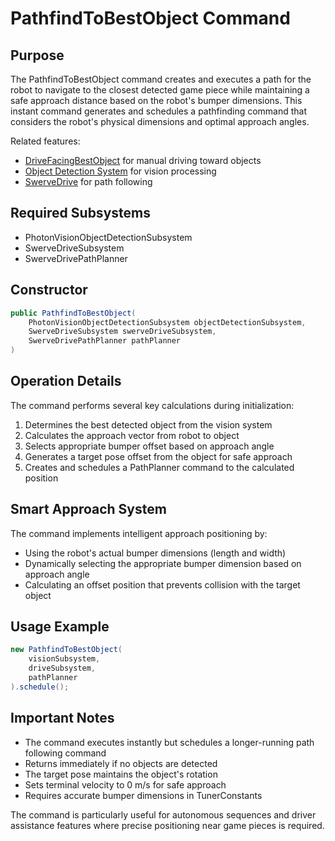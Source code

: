 # PathfindToBestObject Command

## Purpose
The PathfindToBestObject command creates and executes a path for the robot to navigate to the closest detected game piece while maintaining a safe approach distance based on the robot's bumper dimensions. This instant command generates and schedules a pathfinding command that considers the robot's physical dimensions and optimal approach angles.

Related features:
- [DriveFacingBestObject](./drivefacingbestobject.md) for manual driving toward objects
- [Object Detection System](../subsystems/vision/objectdetection.md) for vision processing
- [SwerveDrive](../subsystems/swerve.md) for path following

## Required Subsystems
- PhotonVisionObjectDetectionSubsystem
- SwerveDriveSubsystem
- SwerveDrivePathPlanner

## Constructor
```java
public PathfindToBestObject(
    PhotonVisionObjectDetectionSubsystem objectDetectionSubsystem,
    SwerveDriveSubsystem swerveDriveSubsystem,
    SwerveDrivePathPlanner pathPlanner
)
```

## Operation Details
The command performs several key calculations during initialization:

1. Determines the best detected object from the vision system
2. Calculates the approach vector from robot to object
3. Selects appropriate bumper offset based on approach angle
4. Generates a target pose offset from the object for safe approach
5. Creates and schedules a PathPlanner command to the calculated position

## Smart Approach System
The command implements intelligent approach positioning by:
- Using the robot's actual bumper dimensions (length and width)
- Dynamically selecting the appropriate bumper dimension based on approach angle
- Calculating an offset position that prevents collision with the target object

## Usage Example
```java
new PathfindToBestObject(
    visionSubsystem,
    driveSubsystem,
    pathPlanner
).schedule();
```

## Important Notes
- The command executes instantly but schedules a longer-running path following command
- Returns immediately if no objects are detected
- The target pose maintains the object's rotation
- Sets terminal velocity to 0 m/s for safe approach
- Requires accurate bumper dimensions in TunerConstants

The command is particularly useful for autonomous sequences and driver assistance features where precise positioning near game pieces is required.
